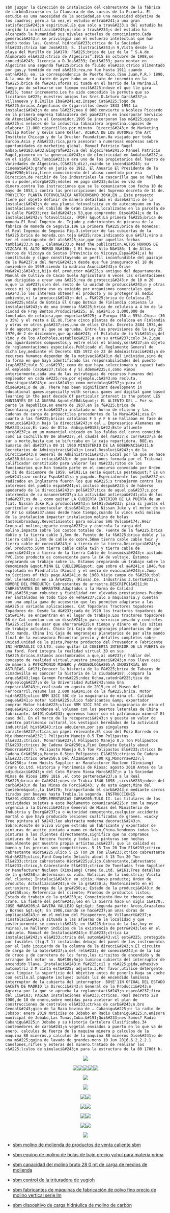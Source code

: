 
```
sbm juzgar la dirección de instalación del cabrestante de la fábrica de carbónDiscurso en la Clausura de dos cursos de la Escuela. El estudio es una necesidad de la sociedad,es una necesidad objetiva de los cuadros; pero,a la vez,el estudio entra&#241;a una gran satisfacci&#243;n espiritual.Es que solo a trav&#233;s del estudio ha surgido la civilizaci&#243;n,solo a trav&#233;s del estudio ha alcanzado la humanidad sus niveles actuales de conocimiento.Cada generaci&#243;n se privilegia con el esfuerzo intelectual que han hecho todas las. Central hidroel&#233;ctrica de la Sociedad El&#233;ctrica San Jos&#233; S. Ilustraci&#243;n 9,Vista desde la playa del Murillo de 1&#170; F&#225;brica de Luz de la “ S.A.de Alumbrado el&#233;ctrico de Algeciras”.1915 En octubre de 1908,se concedi&#243; licencia a D.Jos&#233; Cont&#233; para montar en Algeciras una segunda f&#225;brica de fluido el&#233;ctrico alimentado por gas,y tendido de red a&#233;rea,no fue hasta 1911 cuando entr&#243; en. La correspondencia de Puerto Rico.(San Juan,P.R.) 1890. A la una de la tarde de ayer hubo un co nato de incendio en la f&#225;brica de f&#243;sforos si tuada en el barrio de la Marina.El fuego pu do sofocarse con tiempo evit&#225;ndose el que lle gara &#225; tomar incremento.Les ha sido concedida la permuta que so licitaron &#225; nuestros amigos los Sres.D.Arturo Garc&#237;a Villanueva y D.Emilio Iba&#241;ez,Inspec Cat&#225;logo de F&#225;bricas Argentinas de Cigarrillos desde 1843 1994 La instalaci&#243;n de una l&#237;nea 0 800 convierte a Nobleza Piccardo en la primera empresa tabacalera del pa&#237;s en incorporar Servicio de Atenci&#243;n al Consumidor.1995 Se incorporan las m&#225;quinas m&#225;s veloces de la industria tabacalera argentina,capaces de elaborar 11.000 cigarrillos por minuto. Direcci&#243;n de Marketing Philip Kotler y Kevin Lane Keller. ACERCA DE LOS AUTORES the Art Institute Chicago y de la Drucker Foundation.Ha viajado por toda Europa,Asia y Am&#233;rica,para asesorar a numerosas empresas sobre oportunidades de marketing global. Manuel Patricio Ragel &nbsp;&#0183;&#32;Biograf&#237;a del algecire&#241;o Manuel Patricio Ragel,pionero en la generaci&#243;n de electricidad en Andaluc&#237;a en el siglo XIX.Tambi&#233;n era uno de los propietarios del Teatro de Variedades de Algeciras,(C&#225;diz),cuando se incendi&#243; su cinemat&#243;grafo en junio de 1912. El Anuario El Presidente de la Rep&#250;blica,tiene conocimiento del abuso cometido por esa Direccion,de recibir de los industriales la cascarilla que so hallaba en su poder,otorg&#225;ndoles en pago c&#233;dulas en vez de dinero,contra las instrucciones que se le comunicaron con fecha 10 de mayo de 1853,i contra las prescripciones del Supremo decreto de 14 de. PROYECTO: PLANTA FOTOVOLTAICA AUTOCONSUMO 36KW,EN … Este proyecto tiene por objeto definir de manera detallada el dise&#241;o de la instalaci&#243;n de una planta fotovoltaica en de autoconsumo en las instalaciones del Cabildo de Gran Canaria,localizadas en la parcela de la Calle P&#233;rez Gald&#243;s 53,que comprende: Dise&#241;o de la instalaci&#243;n fotovoltaica. (PDF) &quot;La primera f&#225;brica de moneda.El Real Ingenio de. Tejado y cubrimientos de pizarra de la fabrica de moneda de Segovia.106 La primera f&#225;brica de monedas: el Real Ingenio de Segovia Fig.3.interior de las cubiertas de la f&#225;brica de moneda.con teja &#225;rabe,indicando que &#171;vino a ser el contrapunto del alc&#225;zar,que por aquellas fechas tambi&#233;n se … Calam&#233;o Read the publication.ALTOS HORNOS DE VIZCAYA EL ALTO HORNO N&#186; 1 El Horno Alto N&#186; 1 de Altos Hornos de Vizcaya de Sestao (Provincia de Vizcaya,Espa&#241;a) ha constituido y sigue constituyendo un perfil inconfundible del paisaje de la R&#237;a del Nervi&#243;n desde que fue inaugurado el 18 de noviembre de 1959,siendo la madrina Asunci&#243;n Orive Mu&#241;&#243;z,hija del productor m&#225;s antiguo del departamento. Manual de Cultivo de Cacao Suelo Agricultura A veces las orientaciones van dirigidas a crear una &#225;rea de protecci&#243;n de 10 m 20 m,que la a&#237;slen del resto de la unidad de producci&#243;n y otras veces ni si quiera eso es exigido por organismos comerciales que s&#243;lo les interesa obtener el producto y no proteger al medio ambiente,ni la producci&#243;n del … F&#225;brica de Celulosa.El Esc&#225;ndalo de Botnia El Grupo Botnia de Finlandia comienza la instalaci&#243;n de una inmensa f&#225;brica de celulosa a 4 km de la ciudad de Fray Bentos.Producir&#225; al a&#241;o 1.000.000 de toneladas de celulosa,que exportar&#225; a Europa (50 a 55%).China (30 a 35%) y el resto a EE.UU.Tiene cinco plantas de celulosa en Finlandia y otras en otros pa&#237;ses,uno de ellos Chile. Decreto 2484 1974,de 9 de agosto,por el que se aprueba. Entre las previsiones de la Ley 25 1970,de 2 de diciembre,que aprob&#243; el Estatuto de la Vi&#241;a,del Vino y de los Alcoholes,establec&#237;a en su art&#237;culo 34.2,que los aguardientes compuestos,y entre ellos el brandy,ser&#237;an objeto de reglamentaciones especiales.Publicado el Reglamento General de dicha Ley,mediante el Decreto 835 1972 de 23 de Administraci&#243;n de recursos humanos dependen de la motivaci&#243;n del individuo,sino de la forma en que haya identificado las responsabilidades del puesto (cap&#237;tulo 3),as&#237; como de que haya seleccionado y capaci tado al empleado (cap&#237;tulos 4 y 5).Adem&#225;s,como vimos anteriormente,cada una de las estrategias de recursos humanos del empleador en cada &#225;rea,por ejemplo,c&#243;mo recluta, Investigaci&#243;n acci&#243;n como metodolog&#237;a para el dise&#241;o de un. There has been significant development in educational games,especially with serious games and digital game based learning in the past decade.Of particular interest is the potent LES MUNTANYES DE LA GUERRA &quot;GEBAL&quot;: EL ALIENTO DEL … Por su parte la Republica,en enero de 1937,en la f&#225;brica de Cocentaina,ya se hab&#237;a instalado un horno de etileno y las cadenas de carga de proyectiles procedentes de la Mara&#241;osa.En cuanto a las f&#225;bricas catalanas F 5 y F 6 se hallaban en fase de producci&#243;n bajo la direcci&#243;n del … Empresarios Alemanes en M&#233;xico,El caso de Otto. &nbsp;&#0183;&#32;Este afluente surg&#237;a en un manantial ubicado en las faldas del cerro conocido como La Cuchilla.89 De ah&#237;,el caudal del r&#237;o corr&#237;a de sur a norte,hasta que se bifurcaba en la caja repartidora. BOE.es Sumario del d&#237;a 09 11 1960.MINISTERIO DE LA GOBERNACI&#211;N Secretarios de Administraci&#243;n Local.Resoluci&#243;n de la Direcci&#243;n General de Administraci&#243;n Local por la que se hace p&#250;blica la relaci&#243;n de puntuaciones formada por el Tribunal calificador constituido para valorar los m&#233;ritos de los funcionarios que han tomado parte en el concurso convocado por Orden de 31 de diciembre de 1959. &#191;La serie &quot;La peste&quot;? Es un pe&#241;azo contra Espa&#241;a y pagado. Especialmente los jud&#237;os radicados en Inglaterra fueron los que m&#225;s trabajaron contra los intereses del pueblo espa&#241;ol,incluso despu&#233;s de haberse apoderado de la direcci&#243;n pol&#237;tica de aquel pa&#237;s,por intermedio de su masoner&#237;a.La actividad antiespa&#241;ola de los jud&#237;os de … como quitar LA CUBIERTA INTERIOR DE LA PUERTA de un fiat. Nissan Juke R,a producci&#243;n &#191;Qu&#233; pasa si juntas el particular y espectacular dise&#241;o del Nissan Juke y el motor de un GT R? Lo sab&#237;amos desde hace tiempo,cuando lo vimos exhi molino de la instalacion impactar instalacion molino de bolas tasteinbroadway.Revestimientos para molinos SAG Vulco&#174;.Weir Group.al molino,imparte energ&#237;a y controla la carga del molino,impacta sobre los costos totales de. Fuente de la f&#225;brica doble y la tierra cable 1,5mm de. Fuente de la f&#225;brica doble y la tierra cable 1,5mm de cable de cobre.50mm tierra cable cable twin y tierra cable de conexi&#243;n a tierra de la tierra.Descripci&#243;n del producto.50mm tierra cable cable twin y tierra cable de conexi&#243;n a tierra de la tierra Cable de transmisi&#243;n aislado PVC.Este producto es conveniente para la CA de voltaje. Estamos preparando un trabajo sobre la. Estamos preparando un trabajo sobre la denominada &quot;MINA EL CUELEBRE&quot; que sobre el a&#241;o 1846,fue explotada en Piedrafita (Riosa) y el medio de evacuaci&#243;n.Jump to.Sections of this page.A&#241;o de 1960.Viejo campo de f&#250;tbol del Ller&#243;n en La Ar&#225; (Riosa).De. Industrias J.Cort&#233;s NOMBRE DEL PRODUCTO: Cabrestantes de arrastre.DESCRIPCI&#211;N: CABRESTANTES DE ARRASTRE.Adaptados a la Norma de Calidad TUV,a&#250;nan robustez y fiabilidad con elevadas prestaciones.Pueden ser instalados en todo tipo de veh&#237;culo o maquinaria,y cuentan con una amplia gama de accesorio que les permiten adaptarse a las m&#225;s variadas aplicaciones. Cat Topadoras Tractores topadores Topadores de. Desde la d&#233;cada de 1920 los tractores topadores de Cat&#174; se encuentran en el lugar de trabajo.Los tractores topadores D6 de Cat cuentan con un dise&#241;o para servicio pesado y controles f&#225;ciles de usar que ahorrar&#225;n tiempo y dinero en los sitios de trabajo actuales. China Ini Caja de engranajes planetarios de par alto mando. China Ini Caja de engranajes planetarios de par alto mando final de la excavadora Encontrar precio y detalles completos sobre Unidad,unidad de la pista,Puente productos del Proveedor o Fabricante INI HYDRAULIC CO.LTD. como quitar LA CUBIERTA INTERIOR DE LA PUERTA de una ford. Ford integra la realidad virtual 3D en sus f&#225;bricas.Estamos acostumbrados a que,al o&#237;r hablar del concepto de realidad virtual,nuestra imaginaci&#243;n nos lleve casi de manera a PATRIMONIO MINERO y ARQUEOLOG&#205;A INDUSTRIAL EN ASTURIAS. &#171;Conocer la historia de la F&#225;brica de Tabacos de Cimadevilla es conocer la historia de la ciudad&#187;,compara la arque&#243;loga Carmen Fern&#225;ndez Ochoa,catedr&#225;tica de Arqueolog&#237;a de la Universidad Aut&#243;noma Una exposici&#243;n,realizada en agosto de 2015,en el Museo del Ferrocarril,resume los 2.000 a&#241;os de la f&#225;brica. Motor hidr&#225;ulico BMM 32CC 50C de la maquinaria de mina el. Calidad peque&#241;o motor hidr&#225;ulico fabricantes &amp; exportador comprar Motor hidr&#225;ulico BMM 32CC 50C de la maquinaria de mina el peque&#241;o condensa el volumen con los puertos laterales de China fabricante. &#191;Qu&#233; queremos hacer con el patrimonio minero? El caso del. En el marco de la recuperaci&#243;n y puesta en valor de nuestro patrimonio cultural,los vestigios heredados de la actividad industrial hist&#243;rica adquieren,por sus singulares caracter&#237;sticas,un papel relevante.El caso del Pozo Barredo en Mie Monorra&#237;l Polipasto Manejo 0.5 Ton Polipastos El&#233;ctricos. Monorra&#237;l Polipasto Manejo 0.5 Ton Polipastos El&#233;ctricos De Cadena Gr&#250;a,Find Complete Details about Monorra&#237;l Polipasto Manejo 0.5 Ton Polipastos El&#233;ctricos De Cadena Gr&#250;a,Manejo 0.5ton Polipastos El&#233;ctricos De Cadena El&#233;ctrico Gr&#250;a Del Alzamiento 500 Kg,Monorra&#237;l Gr&#250;a from Hoists Supplier or Manufacturer Nucleon (Xinxiang) Crane Co.Ltd. Historia y Patrimonio de Riosa: agosto 2018 Antes de la adjudicaci&#243;n del Coto Minero Riosa Morc&#237;n a la Sociedad Minas de Riosa 1899 1816 ,el coto pertenec&#237;a a la Real F&#225;brica de Ca&#241;ones de Trubia 1846 1898 ,sirvi&#233;ndose del carb&#243;n de las Minas de Porci&#243; y de esta &quot;Mina del Cuelebre&quot;,la 1&#170; transportando el carb&#243;n mediante carros tirados por bueyes hasta Trubia,la segunda. INSTRUCCIONES T&#201;CNICAS COMPLEMENTARIAS CAP&#205;TULO II. Los titulares de las actividades sujetas a este Reglamento comunicar&#225;n con la mayor urgencia a la Direcci&#243;n General de Minas del Ministerio de Industria y Energ&#237;a o Autoridad competente,cualquier accidente mortal o que haya producido lesiones cualificadas de graves. ∞Lucky Tree pintura al &#243;leo abstracta moderna decoraci&#243;n. Sobre:Aceite de oliva virgen extraEs un fabricante y exportador de pinturas de aceite pintado a mano en dafen,China.Vendemos todas las pinturas a los clientes directamente,significa que no compramos pinturas de la tercera fuente y todas las pinturas son hechas manualmente por nuestra propia artistas,as&#237; que la calidad es buena y los precios son competitivos. 5 15 Ton 20 Ton El&#233;ctrico cabrestante Hidr&#225;ulico 5 15 Ton 20 Ton El&#233;ctrico cabrestante Hidr&#225;ulico,Find Complete Details about 5 15 Ton 20 Ton El&#233;ctrico cabrestante Hidr&#225;ulico,Cabrestante,Cabrestante El&#233;ctrico,5 Cabrestante El&#233;ctrico De Toneladas from Supplier or Manufacturer Nucleon (Xinxiang) Crane Co.Ltd. &#161;Tres detalles de la gr&#250;a determinan su vida. Noticias de la industria; Visita del cliente; Instalaci&#243;n en sitio; Nuevo producto; Orden de producto; Actualizaci&#243;n de la gr&#250;a; Mantenimiento en el extranjero; Entrega de la gr&#250;a; Estado de la producci&#243;n de gr&#250;as; Referencia del cliente; Pruebas de productos listos; Estado de trabajo de la gr&#250;a; Conocimiento.How to choose one crane. La fiebre del petr&#243;leo en la Sierra hace un siglo 1&#170;. JOSE MAR&#205;A GAVIRA VALLEJO &gt;&gt; Segunda parte: Arcos,Grazalema y Bornos &gt;&gt; En 1906,cuando se hac&#237;an unas obras de ampliaci&#243;n en el molino del Picapedrero,de Villamart&#237;n (instalaci&#243;n situada a las afueras de la localidad y que posteriormente se convirti&#243; en f&#225;brica de la luz,hoy en ruinas),se hallaron indicios de la existencia de petr&#243;leo en el subsuelo. Manual de Instalaci&#243;n El&#233;ctrica La instalaci&#243;n el&#233;ctrica del autom&#243;vil est&#225; protegida por fusibles (fig.7 1) instalados debajo del panel de los instrumentos por el lado izquierdo de la columna de la direcci&#243;n.El circuito de carga de la bater&#237;a,del rel&#233; de conexi&#243;n de la luz de cruce y de carretera de los faros,los circuitos de encendido y de arranque del motor no. N&#186;Rojo luminou cubierta del interruptor de encendido llave. Instalaci&#243;n f&#225;cil y r&#225;pida,adhesivo automotriz 3 M cinta est&#225; adjunta.3.Por favor,utilice detergente para limpiar la superficie del objetivo antes de ponerlo.Haga su coche con estilo.El paquete incluye: 1unids luz de encendido luminosa interruptor de la cubierta del interruptor. BOtE'11N OFIOAL DEL ESTADO GACETA DE MADRID la Direcci&#243;n General de la Producci&#243;n Agraria por la que se aprueba la reglamentaci&#243;n espec&#237;fica del Li&#183; PAGINA Instalaciones el&#233;ctricas. Real Decreto 228 1980,de 18 de enero,sobre medidas para acelerar el plan de construcciones de centrales el&#233;ctrkas de carb&#243;n.bro Geneal&#243;gico de la Raza bovina de … Cabanigu&#225;n: la radio de Jobabo: enero 2019 Noticias de Jobabo en Radio Cabanigu&#225;n,emisora municipal de Jobabo,Las Tunas,Cuba.&#191;Qui&#233;nes Somos? Radio Cabanigu&#225;n Jobabo y su Historia Cartelera Clasificados.34 contenedores de carb&#243;n vegetal enviados a puerto en lo que va de enero. calculos de fuerza de la maquina minera p calculos de la maquina 80 mineros.p calculos de la maquina 80 mineros Dise&#241;o de una m&#225;quina de lavado de grandes.mons.10 Jun 2016.6.2.2.2.1 Canelones,rifles y esteras del minero.tratado de realizar los c&#225;lculos de simulaci&#243;n para la estructura de la 80 1700t h. 
```

<div align="center">

<a href="https://es-crusher.shibang-china.com/github&k=sbm+juzgar+la+direcci%C3%B3n+de+instalaci%C3%B3n+del+cabrestante+de+la+f%C3%A1brica+de+carb%C3%B3n"><img src="https://static.shibang-china.com/es/crusher/logo.jpg"></a>

<a href="https://es-crusher.shibang-china.com/github&k=sbm+juzgar+la+direcci%C3%B3n+de+instalaci%C3%B3n+del+cabrestante+de+la+f%C3%A1brica+de+carb%C3%B3n"><img src="https://static.shibang-china.com/es/crusher/index.jpg"></a><a href="https://es-crusher.shibang-china.com/material.htmlgithub&k=sbm+juzgar+la+direcci%C3%B3n+de+instalaci%C3%B3n+del+cabrestante+de+la+f%C3%A1brica+de+carb%C3%B3n"><img src="https://static.shibang-china.com/es/crusher/material.jpg"></a><a href="https://es-crusher.shibang-china.com/application.htmlgithub&k=sbm+juzgar+la+direcci%C3%B3n+de+instalaci%C3%B3n+del+cabrestante+de+la+f%C3%A1brica+de+carb%C3%B3n"><img src="https://static.shibang-china.com/es/crusher/application.jpg"></a><a href="https://es-crusher.shibang-china.com/aboutus.htmlgithub&k=sbm+juzgar+la+direcci%C3%B3n+de+instalaci%C3%B3n+del+cabrestante+de+la+f%C3%A1brica+de+carb%C3%B3n"><img src="https://static.shibang-china.com/es/crusher/aboutus.jpg"></a><a href="https://es-crusher.shibang-china.com/contact.htmlgithub&k=sbm+juzgar+la+direcci%C3%B3n+de+instalaci%C3%B3n+del+cabrestante+de+la+f%C3%A1brica+de+carb%C3%B3n"><img src="https://static.shibang-china.com/es/crusher/contact.jpg"></a>

<a href="https://es-crusher.shibang-china.com/github&k=sbm+juzgar+la+direcci%C3%B3n+de+instalaci%C3%B3n+del+cabrestante+de+la+f%C3%A1brica+de+carb%C3%B3n"><img src="https://static.shibang-china.com/es/crusher/banner.jpg"></a>

<a href="https://swt.shibang-china.com/github&k=sbm+juzgar+la+direcci%C3%B3n+de+instalaci%C3%B3n+del+cabrestante+de+la+f%C3%A1brica+de+carb%C3%B3n"><img src="https://static.shibang-china.com/es/crusher/text.jpg"></a>

<a href="https://swt.shibang-china.com/github&k=sbm+juzgar+la+direcci%C3%B3n+de+instalaci%C3%B3n+del+cabrestante+de+la+f%C3%A1brica+de+carb%C3%B3n"><img src="https://static.shibang-china.com/es/crusher/chat.jpg"></a><a href="https://es-crusher.shibang-china.com/contact.htmlgithub&k=sbm+juzgar+la+direcci%C3%B3n+de+instalaci%C3%B3n+del+cabrestante+de+la+f%C3%A1brica+de+carb%C3%B3n"><img src="https://static.shibang-china.com/es/crusher/message.jpg"></a>

<a href="https://es-crusher.shibang-china.com/products/pe.htmlgithub&k=sbm+juzgar+la+direcci%C3%B3n+de+instalaci%C3%B3n+del+cabrestante+de+la+f%C3%A1brica+de+carb%C3%B3n"><img src="https://static.shibang-china.com/es/crusher/pe.jpg"></a><a href="https://es-crusher.shibang-china.com/products/pf.htmlgithub&k=sbm+juzgar+la+direcci%C3%B3n+de+instalaci%C3%B3n+del+cabrestante+de+la+f%C3%A1brica+de+carb%C3%B3n"><img src="https://static.shibang-china.com/es/crusher/pf.jpg"></a>

<a href="https://es-crusher.shibang-china.com/products/hpt.htmlgithub&k=sbm+juzgar+la+direcci%C3%B3n+de+instalaci%C3%B3n+del+cabrestante+de+la+f%C3%A1brica+de+carb%C3%B3n"><img src="https://static.shibang-china.com/es/crusher/hpt.jpg"></a><a href="https://es-crusher.shibang-china.com/products/vsi.htmlgithub&k=sbm+juzgar+la+direcci%C3%B3n+de+instalaci%C3%B3n+del+cabrestante+de+la+f%C3%A1brica+de+carb%C3%B3n"><img src="https://static.shibang-china.com/es/crusher/vsi.jpg"></a>

<a href="https://es-crusher.shibang-china.com/products/klv.htmlgithub&k=sbm+juzgar+la+direcci%C3%B3n+de+instalaci%C3%B3n+del+cabrestante+de+la+f%C3%A1brica+de+carb%C3%B3n"><img src="https://static.shibang-china.com/es/crusher/klv.jpg"></a><a href="https://es-crusher.shibang-china.com/products/portable.htmlgithub&k=sbm+juzgar+la+direcci%C3%B3n+de+instalaci%C3%B3n+del+cabrestante+de+la+f%C3%A1brica+de+carb%C3%B3n"><img src="https://static.shibang-china.com/es/crusher/portable.jpg"></a>

<a href="https://swt.shibang-china.com/github&k=sbm+juzgar+la+direcci%C3%B3n+de+instalaci%C3%B3n+del+cabrestante+de+la+f%C3%A1brica+de+carb%C3%B3n"><img src="https://static.shibang-china.com/es/crusher/case.jpg"></a>

</div>


* [sbm molino de molienda de productos de venta caliente sbm](sbm%20molino%20de%20molienda%20de%20productos%20de%20venta%20caliente%20sbm.md)

* [sbm equipo de molino de bolas de bajo precio yuhui para materia prima](sbm%20equipo%20de%20molino%20de%20bolas%20de%20bajo%20precio%20yuhui%20para%20materia%20prima.md)

* [sbm capacidad del molino bruto 28 0 mt de carga de medios de molienda](sbm%20capacidad%20del%20molino%20bruto%2028%200%20mt%20de%20carga%20de%20medios%20de%20molienda.md)

* [sbm control de la trituradora de yugioh](sbm%20control%20de%20la%20trituradora%20de%20yugioh.md)

* [sbm fabricantes de máquinas de fabricación de polvo fino precio de molino vertical serie lm](sbm%20fabricantes%20de%20m%C3%A1quinas%20de%20fabricaci%C3%B3n%20de%20polvo%20fino%20precio%20de%20molino%20vertical%20serie%20lm.md)

* [sbm dispositivo de carga hidráulica de molino de carbón](sbm%20dispositivo%20de%20carga%20hidr%C3%A1ulica%20de%20molino%20de%20carb%C3%B3n.md)